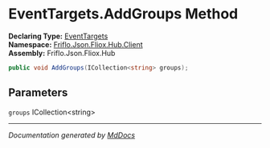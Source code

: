 ﻿<!--  
  <auto-generated>   
    The contents of this file were generated by a tool.  
    Changes to this file may be list if the file is regenerated  
  </auto-generated>   
-->

# EventTargets.AddGroups Method

**Declaring Type:** [EventTargets](../index.md)  
**Namespace:** [Friflo.Json.Fliox.Hub.Client](../../index.md)  
**Assembly:** Friflo.Json.Fliox.Hub

```csharp
public void AddGroups(ICollection<string> groups);
```

## Parameters

`groups`  ICollection\<string\>

___

*Documentation generated by [MdDocs](https://github.com/ap0llo/mddocs)*
